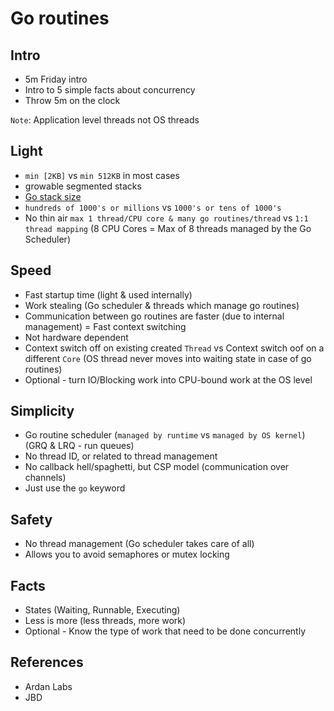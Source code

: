 # Go routines

## Intro

- 5m Friday intro
- Intro to 5 simple facts about concurrency
- Throw 5m on the clock

`Note`: Application level threads not OS threads

## Light

- `min [2KB]` vs `min 512KB` in most cases
- growable segmented stacks
- [Go stack size](https://github.com/golang/go/blob/bbd25d26c0a86660fb3968137f16e74837b7a9c6/src/runtime/stack.go#L72)
- `hundreds of 1000's or millions` vs `1000's or tens of 1000's`
- No thin air `max 1 thread/CPU core & many go routines/thread` vs `1:1 thread mapping` (8 CPU Cores = Max of 8 threads managed by the Go Scheduler)

## Speed

- Fast startup time (light & used internally)
- Work stealing (Go scheduler & threads which manage go routines)
- Communication between go routines are faster (due to internal management) = Fast context switching
- Not hardware dependent
- Context switch off on existing created `Thread` vs Context switch oof on a different `Core` (OS thread never moves into waiting state in case of go routines)
- Optional - turn IO/Blocking work into CPU-bound work at the OS level

## Simplicity

- Go routine scheduler (`managed by runtime` vs `managed by OS kernel`) (GRQ & LRQ - run queues)
- No thread ID, or related to thread management
- No callback hell/spaghetti, but CSP model (communication over channels)
- Just use the `go` keyword

## Safety

- No thread management (Go scheduler takes care of all)
- Allows you to avoid semaphores or mutex locking 


## Facts

- States (Waiting, Runnable, Executing)
- Less is more (less threads, more work)
- Optional - Know the type of work that need to be done concurrently

## References

- Ardan Labs
- JBD
